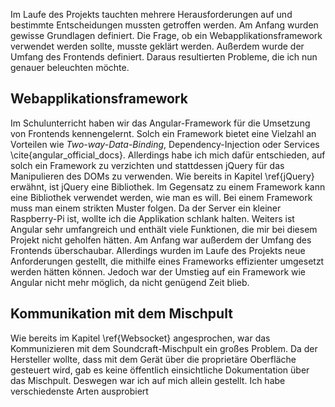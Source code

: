Im Laufe des Projekts tauchten mehrere Herausforderungen auf und bestimmte Entscheidungen mussten getroffen werden. Am Anfang wurden gewisse Grundlagen definiert. Die Frage, ob ein Webapplikationsframework verwendet werden sollte, musste geklärt werden. Außerdem wurde der Umfang des Frontends definiert. Daraus resultierten Probleme, die ich nun genauer beleuchten möchte. 

## Webapplikationsframework

Im Schulunterricht haben wir das Angular-Framework für die Umsetzung von Frontends kennengelernt. Solch ein Framework bietet eine Vielzahl an Vorteilen wie _Two-way-Data-Binding_, Dependency-Injection oder Services \cite{angular_official_docs}. Allerdings habe ich mich dafür entschieden, auf solch ein Framework zu verzichten und stattdessen jQuery für das Manipulieren des DOMs zu verwenden. Wie bereits in Kapitel \ref{jQuery} erwähnt, ist jQuery eine Bibliothek. Im Gegensatz zu einem Framework kann eine Bibliothek verwendet werden, wie man es will. Bei einem Framework muss man einem strikten Muster folgen.
Da der Server ein kleiner Raspberry-Pi ist, wollte ich die Applikation schlank halten. Weiters ist Angular sehr umfangreich und enthält viele Funktionen, die mir bei diesem Projekt nicht geholfen hätten. Am Anfang war außerdem der Umfang des Frontends überschaubar. Allerdings wurden im Laufe des Projekts neue Anforderungen gestellt, die mithilfe eines Frameworks effizienter umgesetzt werden hätten können. Jedoch war der Umstieg auf ein Framework wie Angular nicht mehr möglich, da nicht genügend Zeit blieb.

## Kommunikation mit dem Mischpult

Wie bereits im Kapitel \ref{Websocket} angesprochen, war das Kommunizieren mit dem Soundcraft-Mischpult ein großes Problem. Da der Hersteller wollte, dass mit dem Gerät über die proprietäre Oberfläche gesteuert wird, gab es keine öffentlich einsichtliche Dokumentation über das Mischpult. Deswegen war ich auf mich allein gestellt. Ich habe verschiedenste Arten ausprobiert